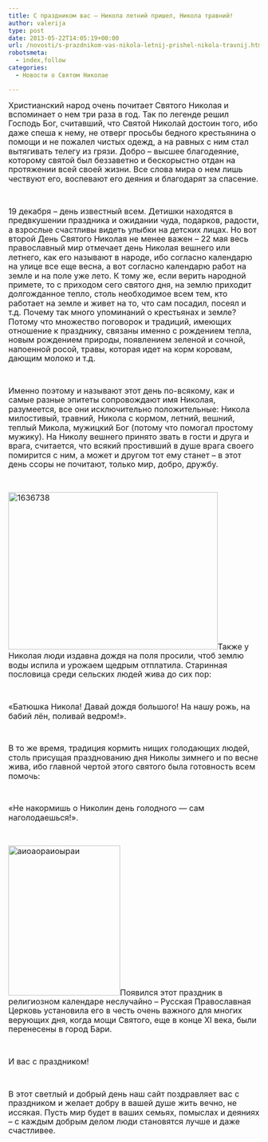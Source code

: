 ```yaml
---
title: С праздником вас – Никола летний пришел, Никола травний!
author: valerija
type: post
date: 2013-05-22T14:05:19+00:00
url: /novosti/s-prazdnikom-vas-nikola-letnij-prishel-nikola-travnij.html
robotsmeta:
  - index,follow
categories:
  - Новости о Святом Николае

---
```

<!-- [if gte mso 9]><xml>
<o:OfficeDocumentSettings>
<o:RelyOnVML/>
<o:AllowPNG/>
</o:OfficeDocumentSettings>
</xml><![endif]-->

<!-- [if gte mso 9]><xml>
<w:WordDocument>
<w:View>Normal</w:View>
<w:Zoom>0</w:Zoom>
<w:TrackMoves/>
<w:TrackFormatting/>
<w:PunctuationKerning/>
<w:ValidateAgainstSchemas/>
<w:SaveIfXMLInvalid>false</w:SaveIfXMLInvalid>
<w:IgnoreMixedContent>false</w:IgnoreMixedContent>
<w:AlwaysShowPlaceholderText>false</w:AlwaysShowPlaceholderText>
<w:DoNotPromoteQF/>
<w:LidThemeOther>RU</w:LidThemeOther>
<w:LidThemeAsian>X-NONE</w:LidThemeAsian>
<w:LidThemeComplexScript>X-NONE</w:LidThemeComplexScript>
<w:Compatibility>
<w:BreakWrappedTables/>
<w:SnapToGridInCell/>
<w:WrapTextWithPunct/>
<w:UseAsianBreakRules/>
<w:DontGrowAutofit/>
<w:SplitPgBreakAndParaMark/>
<w:DontVertAlignCellWithSp/>
<w:DontBreakConstrainedForcedTables/>
<w:DontVertAlignInTxbx/>
<w:Word11KerningPairs/>
<w:CachedColBalance/>
<w:UseFELayout/>
</w:Compatibility>
<m:mathPr>
<m:mathFont m:val="Cambria Math"/>
<m:brkBin m:val="before"/>
<m:brkBinSub m:val="--"/>
<m:smallFrac m:val="off"/>
<m:dispDef/>
<m:lMargin m:val="0"/>
<m:rMargin m:val="0"/>
<m:defJc m:val="centerGroup"/>
<m:wrapIndent m:val="1440"/>
<m:intLim m:val="subSup"/>
<m:naryLim m:val="undOvr"/>
</m:mathPr></w:WordDocument>
</xml><![endif]-->

<!-- [if gte mso 9]><xml>
<w:LatentStyles DefLockedState="false" DefUnhideWhenUsed="true"
DefSemiHidden="true" DefQFormat="false" DefPriority="99"
LatentStyleCount="267">
<w:LsdException Locked="false" Priority="0" SemiHidden="false"
UnhideWhenUsed="false" QFormat="true" Name="Normal"/>
<w:LsdException Locked="false" Priority="9" SemiHidden="false"
UnhideWhenUsed="false" QFormat="true" Name="heading 1"/>
<w:LsdException Locked="false" Priority="9" QFormat="true" Name="heading 2"/>
<w:LsdException Locked="false" Priority="9" QFormat="true" Name="heading 3"/>
<w:LsdException Locked="false" Priority="9" QFormat="true" Name="heading 4"/>
<w:LsdException Locked="false" Priority="9" QFormat="true" Name="heading 5"/>
<w:LsdException Locked="false" Priority="9" QFormat="true" Name="heading 6"/>
<w:LsdException Locked="false" Priority="9" QFormat="true" Name="heading 7"/>
<w:LsdException Locked="false" Priority="9" QFormat="true" Name="heading 8"/>
<w:LsdException Locked="false" Priority="9" QFormat="true" Name="heading 9"/>
<w:LsdException Locked="false" Priority="39" Name="toc 1"/>
<w:LsdException Locked="false" Priority="39" Name="toc 2"/>
<w:LsdException Locked="false" Priority="39" Name="toc 3"/>
<w:LsdException Locked="false" Priority="39" Name="toc 4"/>
<w:LsdException Locked="false" Priority="39" Name="toc 5"/>
<w:LsdException Locked="false" Priority="39" Name="toc 6"/>
<w:LsdException Locked="false" Priority="39" Name="toc 7"/>
<w:LsdException Locked="false" Priority="39" Name="toc 8"/>
<w:LsdException Locked="false" Priority="39" Name="toc 9"/>
<w:LsdException Locked="false" Priority="35" QFormat="true" Name="caption"/>
<w:LsdException Locked="false" Priority="10" SemiHidden="false"
UnhideWhenUsed="false" QFormat="true" Name="Title"/>
<w:LsdException Locked="false" Priority="1" Name="Default Paragraph Font"/>
<w:LsdException Locked="false" Priority="11" SemiHidden="false"
UnhideWhenUsed="false" QFormat="true" Name="Subtitle"/>
<w:LsdException Locked="false" Priority="22" SemiHidden="false"
UnhideWhenUsed="false" QFormat="true" Name="Strong"/>
<w:LsdException Locked="false" Priority="20" SemiHidden="false"
UnhideWhenUsed="false" QFormat="true" Name="Emphasis"/>
<w:LsdException Locked="false" Priority="59" SemiHidden="false"
UnhideWhenUsed="false" Name="Table Grid"/>
<w:LsdException Locked="false" UnhideWhenUsed="false" Name="Placeholder Text"/>
<w:LsdException Locked="false" Priority="1" SemiHidden="false"
UnhideWhenUsed="false" QFormat="true" Name="No Spacing"/>
<w:LsdException Locked="false" Priority="60" SemiHidden="false"
UnhideWhenUsed="false" Name="Light Shading"/>
<w:LsdException Locked="false" Priority="61" SemiHidden="false"
UnhideWhenUsed="false" Name="Light List"/>
<w:LsdException Locked="false" Priority="62" SemiHidden="false"
UnhideWhenUsed="false" Name="Light Grid"/>
<w:LsdException Locked="false" Priority="63" SemiHidden="false"
UnhideWhenUsed="false" Name="Medium Shading 1"/>
<w:LsdException Locked="false" Priority="64" SemiHidden="false"
UnhideWhenUsed="false" Name="Medium Shading 2"/>
<w:LsdException Locked="false" Priority="65" SemiHidden="false"
UnhideWhenUsed="false" Name="Medium List 1"/>
<w:LsdException Locked="false" Priority="66" SemiHidden="false"
UnhideWhenUsed="false" Name="Medium List 2"/>
<w:LsdException Locked="false" Priority="67" SemiHidden="false"
UnhideWhenUsed="false" Name="Medium Grid 1"/>
<w:LsdException Locked="false" Priority="68" SemiHidden="false"
UnhideWhenUsed="false" Name="Medium Grid 2"/>
<w:LsdException Locked="false" Priority="69" SemiHidden="false"
UnhideWhenUsed="false" Name="Medium Grid 3"/>
<w:LsdException Locked="false" Priority="70" SemiHidden="false"
UnhideWhenUsed="false" Name="Dark List"/>
<w:LsdException Locked="false" Priority="71" SemiHidden="false"
UnhideWhenUsed="false" Name="Colorful Shading"/>
<w:LsdException Locked="false" Priority="72" SemiHidden="false"
UnhideWhenUsed="false" Name="Colorful List"/>
<w:LsdException Locked="false" Priority="73" SemiHidden="false"
UnhideWhenUsed="false" Name="Colorful Grid"/>
<w:LsdException Locked="false" Priority="60" SemiHidden="false"
UnhideWhenUsed="false" Name="Light Shading Accent 1"/>
<w:LsdException Locked="false" Priority="61" SemiHidden="false"
UnhideWhenUsed="false" Name="Light List Accent 1"/>
<w:LsdException Locked="false" Priority="62" SemiHidden="false"
UnhideWhenUsed="false" Name="Light Grid Accent 1"/>
<w:LsdException Locked="false" Priority="63" SemiHidden="false"
UnhideWhenUsed="false" Name="Medium Shading 1 Accent 1"/>
<w:LsdException Locked="false" Priority="64" SemiHidden="false"
UnhideWhenUsed="false" Name="Medium Shading 2 Accent 1"/>
<w:LsdException Locked="false" Priority="65" SemiHidden="false"
UnhideWhenUsed="false" Name="Medium List 1 Accent 1"/>
<w:LsdException Locked="false" UnhideWhenUsed="false" Name="Revision"/>
<w:LsdException Locked="false" Priority="34" SemiHidden="false"
UnhideWhenUsed="false" QFormat="true" Name="List Paragraph"/>
<w:LsdException Locked="false" Priority="29" SemiHidden="false"
UnhideWhenUsed="false" QFormat="true" Name="Quote"/>
<w:LsdException Locked="false" Priority="30" SemiHidden="false"
UnhideWhenUsed="false" QFormat="true" Name="Intense Quote"/>
<w:LsdException Locked="false" Priority="66" SemiHidden="false"
UnhideWhenUsed="false" Name="Medium List 2 Accent 1"/>
<w:LsdException Locked="false" Priority="67" SemiHidden="false"
UnhideWhenUsed="false" Name="Medium Grid 1 Accent 1"/>
<w:LsdException Locked="false" Priority="68" SemiHidden="false"
UnhideWhenUsed="false" Name="Medium Grid 2 Accent 1"/>
<w:LsdException Locked="false" Priority="69" SemiHidden="false"
UnhideWhenUsed="false" Name="Medium Grid 3 Accent 1"/>
<w:LsdException Locked="false" Priority="70" SemiHidden="false"
UnhideWhenUsed="false" Name="Dark List Accent 1"/>
<w:LsdException Locked="false" Priority="71" SemiHidden="false"
UnhideWhenUsed="false" Name="Colorful Shading Accent 1"/>
<w:LsdException Locked="false" Priority="72" SemiHidden="false"
UnhideWhenUsed="false" Name="Colorful List Accent 1"/>
<w:LsdException Locked="false" Priority="73" SemiHidden="false"
UnhideWhenUsed="false" Name="Colorful Grid Accent 1"/>
<w:LsdException Locked="false" Priority="60" SemiHidden="false"
UnhideWhenUsed="false" Name="Light Shading Accent 2"/>
<w:LsdException Locked="false" Priority="61" SemiHidden="false"
UnhideWhenUsed="false" Name="Light List Accent 2"/>
<w:LsdException Locked="false" Priority="62" SemiHidden="false"
UnhideWhenUsed="false" Name="Light Grid Accent 2"/>
<w:LsdException Locked="false" Priority="63" SemiHidden="false"
UnhideWhenUsed="false" Name="Medium Shading 1 Accent 2"/>
<w:LsdException Locked="false" Priority="64" SemiHidden="false"
UnhideWhenUsed="false" Name="Medium Shading 2 Accent 2"/>
<w:LsdException Locked="false" Priority="65" SemiHidden="false"
UnhideWhenUsed="false" Name="Medium List 1 Accent 2"/>
<w:LsdException Locked="false" Priority="66" SemiHidden="false"
UnhideWhenUsed="false" Name="Medium List 2 Accent 2"/>
<w:LsdException Locked="false" Priority="67" SemiHidden="false"
UnhideWhenUsed="false" Name="Medium Grid 1 Accent 2"/>
<w:LsdException Locked="false" Priority="68" SemiHidden="false"
UnhideWhenUsed="false" Name="Medium Grid 2 Accent 2"/>
<w:LsdException Locked="false" Priority="69" SemiHidden="false"
UnhideWhenUsed="false" Name="Medium Grid 3 Accent 2"/>
<w:LsdException Locked="false" Priority="70" SemiHidden="false"
UnhideWhenUsed="false" Name="Dark List Accent 2"/>
<w:LsdException Locked="false" Priority="71" SemiHidden="false"
UnhideWhenUsed="false" Name="Colorful Shading Accent 2"/>
<w:LsdException Locked="false" Priority="72" SemiHidden="false"
UnhideWhenUsed="false" Name="Colorful List Accent 2"/>
<w:LsdException Locked="false" Priority="73" SemiHidden="false"
UnhideWhenUsed="false" Name="Colorful Grid Accent 2"/>
<w:LsdException Locked="false" Priority="60" SemiHidden="false"
UnhideWhenUsed="false" Name="Light Shading Accent 3"/>
<w:LsdException Locked="false" Priority="61" SemiHidden="false"
UnhideWhenUsed="false" Name="Light List Accent 3"/>
<w:LsdException Locked="false" Priority="62" SemiHidden="false"
UnhideWhenUsed="false" Name="Light Grid Accent 3"/>
<w:LsdException Locked="false" Priority="63" SemiHidden="false"
UnhideWhenUsed="false" Name="Medium Shading 1 Accent 3"/>
<w:LsdException Locked="false" Priority="64" SemiHidden="false"
UnhideWhenUsed="false" Name="Medium Shading 2 Accent 3"/>
<w:LsdException Locked="false" Priority="65" SemiHidden="false"
UnhideWhenUsed="false" Name="Medium List 1 Accent 3"/>
<w:LsdException Locked="false" Priority="66" SemiHidden="false"
UnhideWhenUsed="false" Name="Medium List 2 Accent 3"/>
<w:LsdException Locked="false" Priority="67" SemiHidden="false"
UnhideWhenUsed="false" Name="Medium Grid 1 Accent 3"/>
<w:LsdException Locked="false" Priority="68" SemiHidden="false"
UnhideWhenUsed="false" Name="Medium Grid 2 Accent 3"/>
<w:LsdException Locked="false" Priority="69" SemiHidden="false"
UnhideWhenUsed="false" Name="Medium Grid 3 Accent 3"/>
<w:LsdException Locked="false" Priority="70" SemiHidden="false"
UnhideWhenUsed="false" Name="Dark List Accent 3"/>
<w:LsdException Locked="false" Priority="71" SemiHidden="false"
UnhideWhenUsed="false" Name="Colorful Shading Accent 3"/>
<w:LsdException Locked="false" Priority="72" SemiHidden="false"
UnhideWhenUsed="false" Name="Colorful List Accent 3"/>
<w:LsdException Locked="false" Priority="73" SemiHidden="false"
UnhideWhenUsed="false" Name="Colorful Grid Accent 3"/>
<w:LsdException Locked="false" Priority="60" SemiHidden="false"
UnhideWhenUsed="false" Name="Light Shading Accent 4"/>
<w:LsdException Locked="false" Priority="61" SemiHidden="false"
UnhideWhenUsed="false" Name="Light List Accent 4"/>
<w:LsdException Locked="false" Priority="62" SemiHidden="false"
UnhideWhenUsed="false" Name="Light Grid Accent 4"/>
<w:LsdException Locked="false" Priority="63" SemiHidden="false"
UnhideWhenUsed="false" Name="Medium Shading 1 Accent 4"/>
<w:LsdException Locked="false" Priority="64" SemiHidden="false"
UnhideWhenUsed="false" Name="Medium Shading 2 Accent 4"/>
<w:LsdException Locked="false" Priority="65" SemiHidden="false"
UnhideWhenUsed="false" Name="Medium List 1 Accent 4"/>
<w:LsdException Locked="false" Priority="66" SemiHidden="false"
UnhideWhenUsed="false" Name="Medium List 2 Accent 4"/>
<w:LsdException Locked="false" Priority="67" SemiHidden="false"
UnhideWhenUsed="false" Name="Medium Grid 1 Accent 4"/>
<w:LsdException Locked="false" Priority="68" SemiHidden="false"
UnhideWhenUsed="false" Name="Medium Grid 2 Accent 4"/>
<w:LsdException Locked="false" Priority="69" SemiHidden="false"
UnhideWhenUsed="false" Name="Medium Grid 3 Accent 4"/>
<w:LsdException Locked="false" Priority="70" SemiHidden="false"
UnhideWhenUsed="false" Name="Dark List Accent 4"/>
<w:LsdException Locked="false" Priority="71" SemiHidden="false"
UnhideWhenUsed="false" Name="Colorful Shading Accent 4"/>
<w:LsdException Locked="false" Priority="72" SemiHidden="false"
UnhideWhenUsed="false" Name="Colorful List Accent 4"/>
<w:LsdException Locked="false" Priority="73" SemiHidden="false"
UnhideWhenUsed="false" Name="Colorful Grid Accent 4"/>
<w:LsdException Locked="false" Priority="60" SemiHidden="false"
UnhideWhenUsed="false" Name="Light Shading Accent 5"/>
<w:LsdException Locked="false" Priority="61" SemiHidden="false"
UnhideWhenUsed="false" Name="Light List Accent 5"/>
<w:LsdException Locked="false" Priority="62" SemiHidden="false"
UnhideWhenUsed="false" Name="Light Grid Accent 5"/>
<w:LsdException Locked="false" Priority="63" SemiHidden="false"
UnhideWhenUsed="false" Name="Medium Shading 1 Accent 5"/>
<w:LsdException Locked="false" Priority="64" SemiHidden="false"
UnhideWhenUsed="false" Name="Medium Shading 2 Accent 5"/>
<w:LsdException Locked="false" Priority="65" SemiHidden="false"
UnhideWhenUsed="false" Name="Medium List 1 Accent 5"/>
<w:LsdException Locked="false" Priority="66" SemiHidden="false"
UnhideWhenUsed="false" Name="Medium List 2 Accent 5"/>
<w:LsdException Locked="false" Priority="67" SemiHidden="false"
UnhideWhenUsed="false" Name="Medium Grid 1 Accent 5"/>
<w:LsdException Locked="false" Priority="68" SemiHidden="false"
UnhideWhenUsed="false" Name="Medium Grid 2 Accent 5"/>
<w:LsdException Locked="false" Priority="69" SemiHidden="false"
UnhideWhenUsed="false" Name="Medium Grid 3 Accent 5"/>
<w:LsdException Locked="false" Priority="70" SemiHidden="false"
UnhideWhenUsed="false" Name="Dark List Accent 5"/>
<w:LsdException Locked="false" Priority="71" SemiHidden="false"
UnhideWhenUsed="false" Name="Colorful Shading Accent 5"/>
<w:LsdException Locked="false" Priority="72" SemiHidden="false"
UnhideWhenUsed="false" Name="Colorful List Accent 5"/>
<w:LsdException Locked="false" Priority="73" SemiHidden="false"
UnhideWhenUsed="false" Name="Colorful Grid Accent 5"/>
<w:LsdException Locked="false" Priority="60" SemiHidden="false"
UnhideWhenUsed="false" Name="Light Shading Accent 6"/>
<w:LsdException Locked="false" Priority="61" SemiHidden="false"
UnhideWhenUsed="false" Name="Light List Accent 6"/>
<w:LsdException Locked="false" Priority="62" SemiHidden="false"
UnhideWhenUsed="false" Name="Light Grid Accent 6"/>
<w:LsdException Locked="false" Priority="63" SemiHidden="false"
UnhideWhenUsed="false" Name="Medium Shading 1 Accent 6"/>
<w:LsdException Locked="false" Priority="64" SemiHidden="false"
UnhideWhenUsed="false" Name="Medium Shading 2 Accent 6"/>
<w:LsdException Locked="false" Priority="65" SemiHidden="false"
UnhideWhenUsed="false" Name="Medium List 1 Accent 6"/>
<w:LsdException Locked="false" Priority="66" SemiHidden="false"
UnhideWhenUsed="false" Name="Medium List 2 Accent 6"/>
<w:LsdException Locked="false" Priority="67" SemiHidden="false"
UnhideWhenUsed="false" Name="Medium Grid 1 Accent 6"/>
<w:LsdException Locked="false" Priority="68" SemiHidden="false"
UnhideWhenUsed="false" Name="Medium Grid 2 Accent 6"/>
<w:LsdException Locked="false" Priority="69" SemiHidden="false"
UnhideWhenUsed="false" Name="Medium Grid 3 Accent 6"/>
<w:LsdException Locked="false" Priority="70" SemiHidden="false"
UnhideWhenUsed="false" Name="Dark List Accent 6"/>
<w:LsdException Locked="false" Priority="71" SemiHidden="false"
UnhideWhenUsed="false" Name="Colorful Shading Accent 6"/>
<w:LsdException Locked="false" Priority="72" SemiHidden="false"
UnhideWhenUsed="false" Name="Colorful List Accent 6"/>
<w:LsdException Locked="false" Priority="73" SemiHidden="false"
UnhideWhenUsed="false" Name="Colorful Grid Accent 6"/>
<w:LsdException Locked="false" Priority="19" SemiHidden="false"
UnhideWhenUsed="false" QFormat="true" Name="Subtle Emphasis"/>
<w:LsdException Locked="false" Priority="21" SemiHidden="false"
UnhideWhenUsed="false" QFormat="true" Name="Intense Emphasis"/>
<w:LsdException Locked="false" Priority="31" SemiHidden="false"
UnhideWhenUsed="false" QFormat="true" Name="Subtle Reference"/>
<w:LsdException Locked="false" Priority="32" SemiHidden="false"
UnhideWhenUsed="false" QFormat="true" Name="Intense Reference"/>
<w:LsdException Locked="false" Priority="33" SemiHidden="false"
UnhideWhenUsed="false" QFormat="true" Name="Book Title"/>
<w:LsdException Locked="false" Priority="37" Name="Bibliography"/>
<w:LsdException Locked="false" Priority="39" QFormat="true" Name="TOC Heading"/>
</w:LatentStyles>
</xml><![endif]-->

<!-- [if gte mso 10]>





<![endif]-->

<p class="MsoNormal">
  <span style="font-size: 12.0pt; line-height: 115%;">Христианский народ очень почитает Святого Николая и вспоминает о нем три раза в год. Так по легенде решил Господь Бог, считавший, что Святой Николай достоин того, ибо даже спеша к нему, не отверг просьбы бедного крестьянина о помощи и не пожалел чистых одежд, а на равных с ним стал вытягивать телегу из грязи. Добро – высшее благодеяние, которому святой был беззаветно и бескорыстно отдан на протяжении всей своей жизни. Все слова мира о нем лишь чествуют его, воспевают его деяния и благодарят за спасение. </span><!--more-->
</p>

<p class="MsoNormal">
  <span style="font-size: 12.0pt; line-height: 115%;"> </span>
</p>

<p class="MsoNormal">
  <span style="font-size: 12.0pt; line-height: 115%;">19 декабря – день известный всем. Детишки находятся в предвкушении праздника и ожидании чуда, подарков, радости, а взрослые счастливы видеть улыбки на детских лицах. Но вот второй День Святого Николая не менее важен – 22 мая весь православный мир отмечает день Николая вешнего или летнего, как его называют в народе, ибо согласно календарю на улице все еще весна, а вот согласно календарю работ на земле и на поле уже лето. К тому же, если верить народной примете, то с приходом сего святого дня, на землю приходит долгожданное тепло, столь необходимое всем тем, кто работает на земле и живет на то, что сам посадил, посеял и т.д. Почему так много упоминаний о крестьянах и земле? Потому что множество поговорок и традиций, имеющих отношение к празднику, связаны именно с рождением тепла, новым рождением природы, появлением зеленой и сочной, напоенной росой, травы, которая идет на корм коровам, дающим молоко и т.д. </span>
</p>

<p class="MsoNormal">
  <span style="font-size: 12.0pt; line-height: 115%;"> </span>
</p>

<p class="MsoNormal">
  <span style="font-size: 12.0pt; line-height: 115%;">Именно поэтому и называют этот день по-всякому, как и самые разные эпитеты сопровождают имя Николая, разумеется, все они исключительно положительные: Никола милостивый, травний, Никола с кормом, летний, вешний, теплый Микола, мужицкий Бог (потому что помогал простому мужику). На Николу вешнего принято звать в гости и друга и врага, считается, что всякий простивший в душе врага своего помирится с ним, а может и другом тот ему станет – в этот день ссоры не почитают, только мир, добро, дружбу.</span>
</p>

<p class="MsoNormal">
  <span style="font-size: 12.0pt; line-height: 115%;"> </span>
</p>

<p class="MsoNormal">
  <span style="font-size: 12.0pt; line-height: 115%;"><a href="http://svyatoynikolay.ru/wp-content/uploads/2013/05/1636738.jpg"><img class="size-full wp-image-2203 alignright" src="http://svyatoynikolay.ru/wp-content/uploads/2013/05/1636738.jpg" alt="1636738" width="420" height="315" srcset="http://svyatoynikolay.ru/wp-content/uploads/2013/05/1636738.jpg 420w, http://svyatoynikolay.ru/wp-content/uploads/2013/05/1636738-300x225.jpg 300w" sizes="(max-width: 420px) 100vw, 420px" /></a></span><span style="font-size: 12.0pt; line-height: 115%;">Также у Николая люди издавна дождя на поля просили, чтоб землю воды испила и урожаем щедрым отплатила. Старинная пословица среди сельских людей жива до сих пор: </span>
</p>

<p class="MsoNormal">
  <span style="font-size: 12.0pt; line-height: 115%;"> </span>
</p>

<p class="MsoNormal">
  <span style="font-size: 12.0pt; line-height: 115%;">«Батюшка Никола! Давай дождя большого! На нашу рожь, на бабий лён, поливай ведром!».</span>
</p>

<p class="MsoNormal">
  <span style="font-size: 12.0pt; line-height: 115%;"> </span>
</p>

<p class="MsoNormal">
  <span style="font-size: 12.0pt; line-height: 115%;">В то же время, традиция кормить нищих голодающих людей, столь присущая празднованию дня Николы зимнего и по весне жива, ибо главной чертой этого святого была готовность всем помочь:</span>
</p>

<p class="MsoNormal">
  <span style="font-size: 12.0pt; line-height: 115%;"> </span>
</p>

<p class="MsoNormal">
  <span style="font-size: 12.0pt; line-height: 115%;">«Не накормишь о Николин день голодного — сам наголодаешься!».</span>
</p>

<p class="MsoNormal">
  <span style="font-size: 12.0pt; line-height: 115%;"> </span>
</p>

<p class="MsoNormal">
  <span style="font-size: 12.0pt; line-height: 115%;"><a href="http://svyatoynikolay.ru/wp-content/uploads/2013/05/aioaoraioy-rai.jpg"><img class="size-medium wp-image-2202 alignleft" src="http://svyatoynikolay.ru/wp-content/uploads/2013/05/aioaoraioy-rai-224x300.jpg" alt="аиоаораиоыраи" width="224" height="300" srcset="http://svyatoynikolay.ru/wp-content/uploads/2013/05/aioaoraioy-rai-224x300.jpg 224w, http://svyatoynikolay.ru/wp-content/uploads/2013/05/aioaoraioy-rai.jpg 767w" sizes="(max-width: 224px) 100vw, 224px" /></a></span><span style="font-size: 12.0pt; line-height: 115%;">Появился этот праздник в религиозном календаре неслучайно – Русская Православная Церковь установила его в честь очень важного для многих верующих дня, когда мощи Святого, еще в конце Х</span><span lang="EN-US" style="font-size: 12.0pt; line-height: 115%; mso-ansi-language: EN-US;">I</span><span style="font-size: 12.0pt; line-height: 115%;"> века, были перенесены в город Бари. </span>
</p>

<p class="MsoNormal">
  <span style="font-size: 12.0pt; line-height: 115%;"> </span>
</p>

<p class="MsoNormal">
  <span style="font-size: 12.0pt; line-height: 115%;">И вас с праздником!</span>
</p>

<p class="MsoNormal">
  <span style="font-size: 12.0pt; line-height: 115%;"> </span>
</p>

<p class="MsoNormal">
  <span style="font-size: 12.0pt; line-height: 115%;">В этот светлый и добрый день наш сайт поздравляет вас с праздником и желает добру в вашей душе жить вечно, не иссякая. Пусть мир будет в ваших семьях, помыслах и деяниях – с каждым добрым делом люди становятся лучше и даже счастливее. </span>
</p>